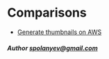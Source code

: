 # Comparisons

- [Generate thumbnails on AWS](generate-thumbnail/README.md)




##### Author [spolanyev@gmail.com](mailto:spolanyev@gmail.com?subject=JS%20vs%20Go)
